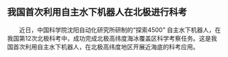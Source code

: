 ## 我国首次利用自主水下机器人在北极进行科考
　　近日，中国科学院沈阳自动化研究所研制的“探索4500” 自主水下机器人，在我国第12次北极科考中，成功完成北极高纬度海冰覆盖区科学考察任务。这是我国首次利用自主水下机器人，在北极高纬度地区开展近海底的科考应用。

